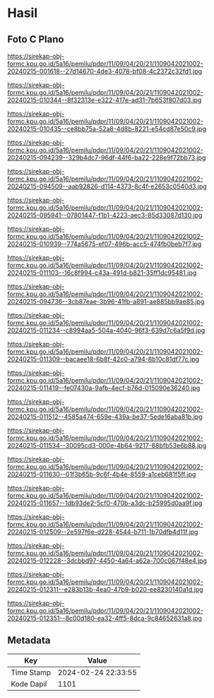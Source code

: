 # Hasil

## Foto C Plano

https://sirekap-obj-formc.kpu.go.id/5a16/pemilu/pdpr/11/09/04/20/21/1109042021002-20240215-001618--27d14670-4de3-4078-bf08-4c2372c32fd1.jpg

https://sirekap-obj-formc.kpu.go.id/5a16/pemilu/pdpr/11/09/04/20/21/1109042021002-20240215-010344--8f32313e-e322-417e-ad31-7b653f807d03.jpg

https://sirekap-obj-formc.kpu.go.id/5a16/pemilu/pdpr/11/09/04/20/21/1109042021002-20240215-010435--ce8bb75a-52a8-4d8b-8221-e54cd87e50c9.jpg

https://sirekap-obj-formc.kpu.go.id/5a16/pemilu/pdpr/11/09/04/20/21/1109042021002-20240215-094239--329b4dc7-96df-44f6-ba22-228e9f72bb73.jpg

https://sirekap-obj-formc.kpu.go.id/5a16/pemilu/pdpr/11/09/04/20/21/1109042021002-20240215-094509--aab92826-d114-4373-8c4f-e2653c0540d3.jpg

https://sirekap-obj-formc.kpu.go.id/5a16/pemilu/pdpr/11/09/04/20/21/1109042021002-20240215-095941--07801447-f1b1-4223-aec3-85d33087d130.jpg

https://sirekap-obj-formc.kpu.go.id/5a16/pemilu/pdpr/11/09/04/20/21/1109042021002-20240215-010939--774a5675-ef07-496b-acc5-474fb0beb7f7.jpg

https://sirekap-obj-formc.kpu.go.id/5a16/pemilu/pdpr/11/09/04/20/21/1109042021002-20240215-011103--16c8f994-c43a-491d-b821-35ff1dc95481.jpg

https://sirekap-obj-formc.kpu.go.id/5a16/pemilu/pdpr/11/09/04/20/21/1109042021002-20240215-094736--3cb87eae-3b96-41fb-a891-ae885bb9ae85.jpg

https://sirekap-obj-formc.kpu.go.id/5a16/pemilu/pdpr/11/09/04/20/21/1109042021002-20240215-011234--c8994aa5-504a-4040-96f3-639d7c6a5f9d.jpg

https://sirekap-obj-formc.kpu.go.id/5a16/pemilu/pdpr/11/09/04/20/21/1109042021002-20240215-011309--bacaee18-6b8f-42c0-a794-8b10c81df77c.jpg

https://sirekap-obj-formc.kpu.go.id/5a16/pemilu/pdpr/11/09/04/20/21/1109042021002-20240215-011419--fe07430a-9afb-4ecf-b76d-015090e36240.jpg

https://sirekap-obj-formc.kpu.go.id/5a16/pemilu/pdpr/11/09/04/20/21/1109042021002-20240215-011512--4585a474-659e-439a-be37-5ede16aba81b.jpg

https://sirekap-obj-formc.kpu.go.id/5a16/pemilu/pdpr/11/09/04/20/21/1109042021002-20240215-011534--30095cd3-000e-4b64-9217-68bfb53e6b88.jpg

https://sirekap-obj-formc.kpu.go.id/5a16/pemilu/pdpr/11/09/04/20/21/1109042021002-20240215-011630--01f3b65b-9c6f-4b4e-8559-a1ceb681f5ff.jpg

https://sirekap-obj-formc.kpu.go.id/5a16/pemilu/pdpr/11/09/04/20/21/1109042021002-20240215-011657--1db93de2-5cf0-470b-a3dc-b25995d0aa9f.jpg

https://sirekap-obj-formc.kpu.go.id/5a16/pemilu/pdpr/11/09/04/20/21/1109042021002-20240215-012509--2e597f6e-d228-4544-b711-1b70dfb4d11f.jpg

https://sirekap-obj-formc.kpu.go.id/5a16/pemilu/pdpr/11/09/04/20/21/1109042021002-20240215-012228--3dcbbd97-4450-4a64-a62a-700c067f48e4.jpg

https://sirekap-obj-formc.kpu.go.id/5a16/pemilu/pdpr/11/09/04/20/21/1109042021002-20240215-012311--e283b13b-4ea0-47b9-b020-ee8230140a1d.jpg

https://sirekap-obj-formc.kpu.go.id/5a16/pemilu/pdpr/11/09/04/20/21/1109042021002-20240215-012351--8c00d180-ea32-4ff5-8dca-9c84652631a8.jpg


## Metadata

| Key        | Value               |
| ---------- | ------------------- |
| Time Stamp | 2024-02-24 22:33:55 |
| Kode Dapil | 1101                |



